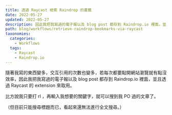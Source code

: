 ```yaml
---
title: 透過 Raycast 檢索 Raindrop 的書籤
date: 2022-05-27
updated: 2022-05-27
description: 因此我把我寫過的電子報以及 blog post 都存到 Raindrop.io 裡面，並且透過 Raycast 的 extension 來取用。
path: blog/workflows/retrieve-raindrop-bookmarks-via-raycast
taxonomies:
  categories: 
    - Workflows
  tags: 
    - Raycast
    - Raindrop.io
---
```


隨著我寫的東西變多，交互引用的次數也變多，若每次都要點開網站瀏覽就有點沒效率，因此我把我寫過的電子報以及 blog post 都存到 Raindrop.io 裡面，並且透過 Raycast 的 extension 來取用。

比方說我只要打 rl ，再輸入我想要的關鍵字，就可以搜到我 PO 過的文章了。

（但目前只能搜尋標題而已，看起來還無法進行全文搜尋。）